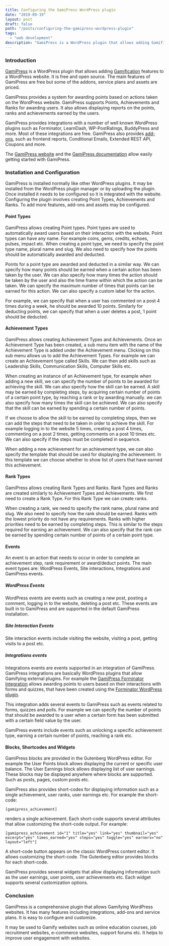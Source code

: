 ```yaml
---
title: Configuring the GamiPress WordPress plugin
date: "2019-09-19"
layout: post
draft: false
path: "/posts/configuring-the-gamipress-wordpress-plugin"
tags:
  - "web development"
description: "GamiPress is a WordPress plugin that allows adding Gamification features to a WordPress website. It is free and open source. The main features of GamiPress are free but some of the addons, service plans and assets are priced."
---
```


### Introduction
[GamiPress](https://wordpress.org/plugins/gamipress/) is a WordPress plugin that allows adding [Gamification](https://en.wikipedia.org/wiki/Gamification) features to a WordPress website. It is free and open source. The main features of GamiPress are free but some of the addons, service plans and assets are priced.

GamiPress provides a system for awarding points based on actions taken on the WordPress website. GamiPress supports Points, Achievements and Ranks for awarding users. It also allows displaying reports on the points, ranks and achievements earned by the users.

GamiPress provides integrations with a number of well known WordPress plugins such as Forminator, LearnDash, WP-PostRatings, BuddyPress and more. Most of these integrations are free. GamiPress also provides [add-ons](https://gamipress.com/add-ons/), such as frontend reports, Conditional Emails, Extended REST API, Coupons and more.

The [GamiPress website](https://gamipress.com/) and the [GamiPress documentation](https://gamipress.com/docs/getting-started/) allow easily getting started with GamiPress.

### Installation and Configuration
GamiPress is installed normally like other WordPress plugins. It may be installed from the WordPress plugin manager or by uploading the plugin. Once installed it needs to be configured so it is integrated with the website. Configuring the plugin involves creating Point Types, Achievements and Ranks. To add more features, add-ons and assets may be configured.

#### Point Types
GamiPress allows creating Point types. Point types are used to automatically award users based on their interaction with the website. Point types can have any name. For example coins, gems, credits, echoes, pulses, impact etc. When creating a point type, we need to specify the point type name, plural name and slug. We also need to specify how the points should be automatically awarded and deducted.

Points for a point type are awarded and deducted in a similar way. We can specify how many points should be earned when a certain action has been taken by the user. We can also specify how many times the action should be taken by the user and also the time frame within which the action can be taken. We can specify the maximum number of times that points can be earned for this action. We can also specify a custom label for the action.

For example, we can specify that when a user has commented on a post 4 times during a week, he should be awarded 10 points. Similarly for deducting points, we can specify that when a user deletes a post, 1 point should be deducted.

#### Achievement Types
GamiPress allows creating Achievement Types and Achievements. Once an Achievement Type has been created, a sub menu item with the name of the Achievement Type is added under the Achievement menu. Clicking on this sub menu allows us to add the Achievement Types. For example we can create an Achievement type called Skills. We can then add skills such as Leadership Skills, Communication Skills, Computer Skills etc.

When creating an instance of an Achievement type, for example when adding a new skill, we can specify the number of points to be awarded for achieving the skill. We can also specify how the skill can be earned. A skill may be earned by completing steps, by acquiring certain number of points of a certain point type, by reaching a rank or by awarding manually. we can also specify how many times the skill can be achieved. We can also specify that the skill can be earned by spending a certain number of points.

If we choose to allow the skill to be earned by completing steps, then we can add the steps that need to be taken in order to achieve the skill. For example logging in to the website 5 times, creating a post 4 times, commenting on a post 2 times, getting comments on a post 10 times etc. We can also specify if the steps must be completed in sequence.

When adding a new achievement for an achievement type, we can also specify the template that should be used for displaying the achievement. In this template we can choose whether to show list of users that have earned this achievement.

#### Rank Types
GamiPress allows creating Rank Types and Ranks. Rank Types and Ranks are created similarly to Achievement Types and Achievements. We first need to create a Rank Type. For this Rank Type we can create ranks.

When creating a rank, we need to specify the rank name, plural name and slug. We also need to specify how the rank should be earned. Ranks with the lowest priority do not have any requirements. Ranks with higher priorities need to be earned by completing steps. This is similar to the steps required for earning an achievement. We can also specify that the rank can be earned by spending certain number of points of a certain point type.

#### Events
An event is an action that needs to occur in order to complete an achievement step, rank requirement or award/deduct points. The main event types are: WordPress Events, Site interactions, Integrations and GamiPress events.

##### WordPress Events
WordPress events are events such as creating a new post, posting a comment, logging in to the website, deleting a post etc. These events are built in to GamiPress and are supported in the default GamiPress installation.

##### Site Interaction Events
Site interaction events include visiting the website, visiting a post, getting visits to a post etc.

##### Integrations events
Integrations events are events supported in an integration of GamiPress. GamiPress integrations are basically WordPress plugins that allow Gamifying external plugins. For example the [GamiPress Forminator Integration](https://wordpress.org/plugins/gamipress-forminator-integration/) allows awarding points to users based on their interactions with forms and quizzes, that have been created using the [Forminator WordPress plugin](https://wordpress.org/plugins/forminator/).

This integration adds several events to GamiPress such as events related to forms, quizzes and polls. For example we can specify the number of points that should be awarded to a user when a certain form has been submitted with a certain field value by the user.

GamiPress events include events such as unlocking a specific achievement type, earning a certain number of points, reaching a rank etc.

#### Blocks, Shortcodes and Widgets
GamiPress blocks are provided in the Gutenberg WordPress editor. For example the User Points block allows displaying the current or specific user balance. The User Earnings block allows displaying list of user earnings. These blocks may be displayed anywhere where blocks are supported. Such as posts, pages, custom posts etc.

GamiPress also provides short-codes for displaying information such as a single achievement, user ranks, user earnings etc. For example the short-code:

```
[gamipress_achievement]
```

renders a single achievement. Each short-code supports several attributes that allow customizing the short-code output. For example:

```
[gamipress_achievement id="1" title="yes" link="yes" thumbnail="yes" excerpt="yes" times_earned="yes" steps="yes" toggle="yes" earners="no" layout="left"]
```

A short-code button appears on the classic WordPress content editor. It allows customizing the short-code. The Gutenberg editor provides blocks for each short-code.

GamiPress provides several widgets that allow displaying information such as the user earnings, user points, user achievements etc. Each widget supports several customization options.

### Conclusion
GamiPress is a comprehensive plugin that allows Gamifying WordPress websites. It has many features including integrations, add-ons and service plans. It is easy to configure and customize.

It may be used to Gamify websites such as online education courses, job recruitment websites, e-commerce websites, support forums etc. It helps to  improve user engagement with websites.
